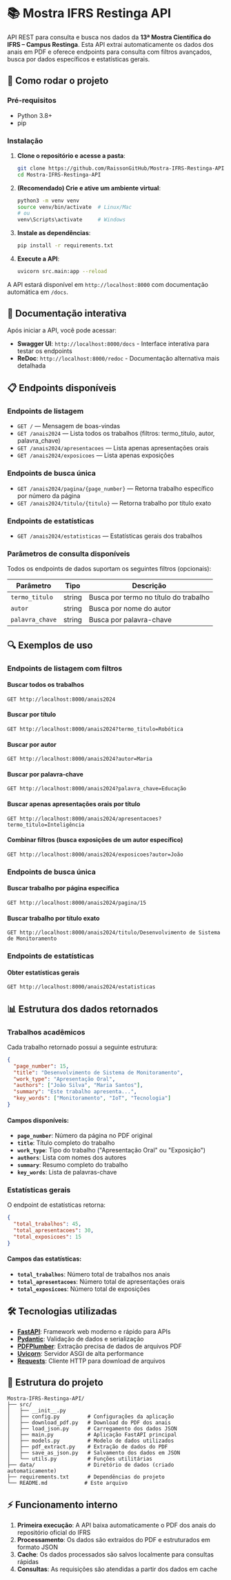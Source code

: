 # 📚 Mostra IFRS Restinga API

API REST para consulta e busca nos dados da **13ª Mostra Científica do IFRS – Campus Restinga**. Esta API extrai automaticamente os dados dos anais em PDF e oferece endpoints para consulta com filtros avançados, busca por dados específicos e estatísticas gerais.

## 🚀 Como rodar o projeto

### Pré-requisitos
- Python 3.8+
- pip

### Instalação

1. **Clone o repositório e acesse a pasta**:
   ```bash
   git clone https://github.com/RaissonGitHub/Mostra-IFRS-Restinga-API.git
   cd Mostra-IFRS-Restinga-API
   ```

2. **(Recomendado) Crie e ative um ambiente virtual**:
   ```bash
   python3 -m venv venv
   source venv/bin/activate  # Linux/Mac
   # ou
   venv\Scripts\activate     # Windows
   ```

3. **Instale as dependências**:
   ```bash
   pip install -r requirements.txt
   ```

4. **Execute a API**:
   ```bash
   uvicorn src.main:app --reload
   ```

A API estará disponível em `http://localhost:8000` com documentação automática em `/docs`.

## 📖 Documentação interativa

Após iniciar a API, você pode acessar:

- **Swagger UI**: `http://localhost:8000/docs` - Interface interativa para testar os endpoints
- **ReDoc**: `http://localhost:8000/redoc` - Documentação alternativa mais detalhada

## 📋 Endpoints disponíveis

### Endpoints de listagem
- `GET /` — Mensagem de boas-vindas
- `GET /anais2024` — Lista todos os trabalhos (filtros: termo_titulo, autor, palavra_chave)
- `GET /anais2024/apresentacoes` — Lista apenas apresentações orais
- `GET /anais2024/exposicoes` — Lista apenas exposições

### Endpoints de busca única
- `GET /anais2024/pagina/{page_number}` — Retorna trabalho específico por número da página
- `GET /anais2024/titulo/{titulo}` — Retorna trabalho por título exato

### Endpoints de estatísticas
- `GET /anais2024/estatisticas` — Estatísticas gerais dos trabalhos

### Parâmetros de consulta disponíveis
Todos os endpoints de dados suportam os seguintes filtros (opcionais):

| Parâmetro | Tipo | Descrição |
|-----------|------|-----------|
| `termo_titulo` | string | Busca por termo no título do trabalho |
| `autor` | string | Busca por nome do autor |
| `palavra_chave` | string | Busca por palavra-chave |

## 🔍 Exemplos de uso

### Endpoints de listagem com filtros

#### Buscar todos os trabalhos
```http
GET http://localhost:8000/anais2024
```

#### Buscar por título
```http
GET http://localhost:8000/anais2024?termo_titulo=Robótica
```

#### Buscar por autor
```http
GET http://localhost:8000/anais2024?autor=Maria
```

#### Buscar por palavra-chave
```http
GET http://localhost:8000/anais2024?palavra_chave=Educação
```

#### Buscar apenas apresentações orais por título
```http
GET http://localhost:8000/anais2024/apresentacoes?termo_titulo=Inteligência
```

#### Combinar filtros (busca exposições de um autor específico)
```http
GET http://localhost:8000/anais2024/exposicoes?autor=João
```

### Endpoints de busca única

#### Buscar trabalho por página específica
```http
GET http://localhost:8000/anais2024/pagina/15
```

#### Buscar trabalho por título exato
```http
GET http://localhost:8000/anais2024/titulo/Desenvolvimento de Sistema de Monitoramento
```

### Endpoints de estatísticas

#### Obter estatísticas gerais
```http
GET http://localhost:8000/anais2024/estatisticas
```

## 📊 Estrutura dos dados retornados

### Trabalhos acadêmicos
Cada trabalho retornado possui a seguinte estrutura:

```json
{
  "page_number": 15,
  "title": "Desenvolvimento de Sistema de Monitoramento",
  "work_type": "Apresentação Oral",
  "authors": ["João Silva", "Maria Santos"],
  "summary": "Este trabalho apresenta...",
  "key_words": ["Monitoramento", "IoT", "Tecnologia"]
}
```

#### Campos disponíveis:
- **`page_number`**: Número da página no PDF original
- **`title`**: Título completo do trabalho
- **`work_type`**: Tipo do trabalho ("Apresentação Oral" ou "Exposição")
- **`authors`**: Lista com nomes dos autores
- **`summary`**: Resumo completo do trabalho
- **`key_words`**: Lista de palavras-chave

### Estatísticas gerais
O endpoint de estatísticas retorna:

```json
{
  "total_trabalhos": 45,
  "total_apresentacoes": 30,
  "total_exposicoes": 15
}
```

#### Campos das estatísticas:
- **`total_trabalhos`**: Número total de trabalhos nos anais
- **`total_apresentacoes`**: Número total de apresentações orais
- **`total_exposicoes`**: Número total de exposições

## 🛠️ Tecnologias utilizadas

- **[FastAPI](https://fastapi.tiangolo.com/)**: Framework web moderno e rápido para APIs
- **[Pydantic](https://pydantic-docs.helpmanual.io/)**: Validação de dados e serialização
- **[PDFPlumber](https://github.com/jsvine/pdfplumber)**: Extração precisa de dados de arquivos PDF
- **[Uvicorn](https://www.uvicorn.org/)**: Servidor ASGI de alta performance
- **[Requests](https://docs.python-requests.org/)**: Cliente HTTP para download de arquivos

## 📁 Estrutura do projeto

```
Mostra-IFRS-Restinga-API/
├── src/
│   ├── __init__.py
│   ├── config.py         # Configurações da aplicação
│   ├── download_pdf.py   # Download do PDF dos anais
│   ├── load_json.py      # Carregamento dos dados JSON
│   ├── main.py           # Aplicação FastAPI principal
│   ├── models.py         # Modelo de dados utilizados
│   ├── pdf_extract.py    # Extração de dados do PDF
│   ├── save_as_json.py   # Salvamento dos dados em JSON
│   └── utils.py          # Funções utilitárias
├── data/                 # Diretório de dados (criado automaticamente)
├── requirements.txt      # Dependências do projeto
└── README.md            # Este arquivo
```

## ⚡ Funcionamento interno

1. **Primeira execução**: A API baixa automaticamente o PDF dos anais do repositório oficial do IFRS
2. **Processamento**: Os dados são extraídos do PDF e estruturados em formato JSON
3. **Cache**: Os dados processados são salvos localmente para consultas rápidas
4. **Consultas**: As requisições são atendidas a partir dos dados em cache
